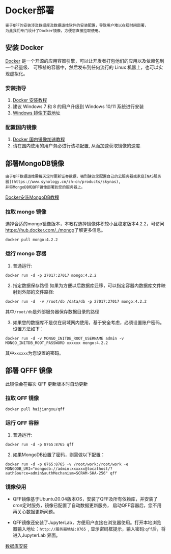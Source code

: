 #  Docker部署

```{admonition} 说明
鉴于QFF的安装涉及数据库及数据运维软件的安装配置，导致用户难以在短时间部署，
为此我们专门设计了Docker镜像，方便您直接拉取使用。
```

## 安装 Docker
[Docker](https://www.docker.com/) 是一个开源的应用容器引擎，可以让开发者打包他们的应用以及依赖包到一个轻量级、
可移植的容器中，然后发布到任何流行的 Linux 机器上，也可以实现虚拟化。

### 安装指导

1. [Docker 安装教程](https://www.runoob.com/docker/docker-tutorial.html)
2. 建议 Windows 7 和 8 的用户升级到 Windows 10/11 系统进行安装
3. [Windows 镜像下载地址](https://msdn.itellyou.cn/)

### 配置国内镜像

1. [Docker 国内镜像加速教程](https://www.runoob.com/docker/docker-mirror-acceleration.html)
2. 请在国内使用的用户务必进行该项配置, 从而加速获取镜像的速度.

## 部署MongoDB镜像

```{important}
由于QFF数据运维需每天定时更新证券数据，强烈建议您配置自己的云服务器或家庭[NAS服务器](https://www.synology.cn/zh-cn/products/skynas),
并将MongoDB和QFF镜像部署到您的服务器上。
```
[Docker安装MongoDB教程](https://www.runoob.com/docker/docker-install-mongodb.html)

### 拉取 mongo 镜像
选择合适的mongo镜像版本，本教程选择镜像体积较小且稳定版本4.2.2，可访问<https://hub.docker.com/_/mongo>了解更多信息。

```
docker pull mongo:4.2.2
```

### 运行 mongo 容器

1. 普通运行:
```
docker run -d -p 27017:27017 mongo:4.2.2
```

2. 指定数据保存路径
如果为方便以后数据库迁移，可以指定容器内数据库文件映射到外部的文件路径:

```
docker run -d  -v /root/db /data/db -p 27017:27017 mongo:4.2.2
```
其中`/root/db`是外部服务器保存数据目录的路径

3. 如果您的数据库不是仅在局域网内使用，基于安全考虑，必须设置账户密码。设置方法如下：
```
docker run -d -v MONGO_INITDB_ROOT_USERNAME admin -v MONGO_INITDB_ROOT_PASSWORD xxxxxx mongo:4.2.2
```
其中`xxxxxx`为您设置的密码。

## 部署 QFFF 镜像

此镜像会在每次 QFF 更新版本时自动更新


### 拉取 QFF 镜像

```
docker pull haijiangxu/qff
```

### 运行 QFF 容器
1. 普通运行:
```
docker run -d -p 8765:8765 qff
```
2. 如果MongoDB设置了密码，则需做以下配置：
```
docker run -d -p 8765:8765 -v /root/work:/root/work -e MONGODB_URI="mongodb://admin:xxxxxx@localhost/?authSource=admin&authMechanism=SCRAM-SHA-256" qff
```

### 镜像使用

- QFF镜像基于Ubuntu20.04版本OS，安装了QFF及所有依赖库，并安装了cron定时服务，镜像已配置了自动数据更新服务，
  启动QFF容器后，您不用再关心数据更新问题。
  
- QFF镜像还安装了JupyterLab，方便用户直接在浏览器使用。打开本地浏览器输入地址：```http://服务器地址:8765 ```,
显示密码框提示，输入密码:`qff`后，将进入JupyterLab 界面。

[数据库安装](installation.md#数据库安装)